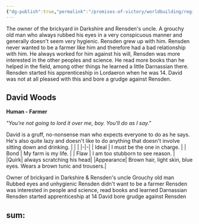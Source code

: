 ```yaml
---
{"dg-publish":true,"permalink":"/promises-of-victory/worldbuilding/regions/todo/prosnen/david-woods/","title":"David Woods","noteIcon":"NPC","created":"","updated":""}
---
```



The owner of the brickyard in Darkshire and Rensden's uncle. A grouchy old man who always rubbed his eyes in a very conspicuous manner and generally doesn't seem very hygienic. Rensden grew up with him. Rensden never wanted to be a farmer like him and therefore had a bad relationship with him. He always worked for him against his will, Rensden was more interested in the other peoples and science. He read more books than he helped in the field, among other things he learned a little Darnassian there. Rensden started his apprenticeship in Lordaeron when he was 14. David was not at all pleased with this and bore a grudge against Rensden.


## David Woods

**Human - Farmer**

_"You're not going to lord it over me, boy. You'll do as I say."_

David is a gruff, no-nonsense man who expects everyone to do as he says. He's also quite lazy and doesn't like to do anything that doesn't involve sitting down and drinking.
| | |
|-|-|
| Ideal | I must be the one in charge. |
| Bond | My farm is my life. |
| Flaw | I am too stubborn to see reason. |
|Quirk| always scratching his head|
|Appearance| Brown hair, light skin, blue eyes. Wears a brown tunic and trousers.|


 Owner of brickyard in Darkshire & Rensden's uncle 
Grouchy old man 
Rubbed eyes and unhygienic 
Rensden didn't want to be a farmer
Rensden was interested in people and science, read books and learned Darnassian 
Rensden started apprenticeship at 14 
David bore grudge against Rensden

sum:
  -